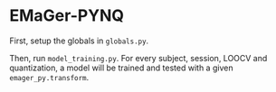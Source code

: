 # EMaGer-PYNQ

First, setup the globals in `globals.py`.

Then, run `model_training.py`. For every subject, session, LOOCV and quantization, a model will be trained and tested with a given `emager_py.transform`.
